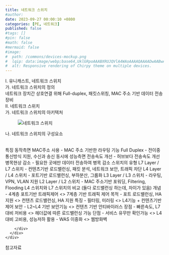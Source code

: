 ```yaml
---
title: 네트워크 스위치
#author: 
date: 2023-09-27 00:00:10 +0800
categories: [PE, 네트워크]
published: false
#tags: []
#pin: false
#math: false
#mermaid: false
#image:
#  path: /commons/devices-mockup.png
#  lqip: data:image/webp;base64,UklGRpoAAABXRUJQVlA4WAoAAAAQAAAADwAABwAAQUxQSDIAAAARL0AmbZurmr57yyIiqE8oiG0bejIYEQTgqiDA9vqnsUSI6H+oAERp2HZ65qP/VIAWAFZQOCBCAAAA8AEAnQEqEAAIAAVAfCWkAALp8sF8rgRgAP7o9FDvMCkMde9PK7euH5M1m6VWoDXf2FkP3BqV0ZYbO6NA/VFIAAAA
#  alt: Responsive rendering of Chirpy theme on multiple devices.
---
```


<div class="post-wrap">
  <div class="para">
    <div class="para-title">
      I. 유니캐스트, 네트워크 스위치
    </div>
    <div class="para-cntnt">
      <div class="para">
        <div class="para-title">
          가. 네트워크 스위치의 정의
        </div>
        <div class="para-cntnt">
            네트워크 장치간 상호연결 위해 Full-duplex, 패킷스위칭, MAC 주소 기반 데이터 전송 장비
        </div>
      </div>
    </div>
  </div>
  
  <div class="para">
    <div class="para-title">
      II. 네트워크 스위치
    </div>
    <div class="para-cntnt">
      <div class="para">
        <div class="para-title">
          가. 네트워크 스위치의 아키텍처
        </div>
        <div class="para-cntnt">
          <figure class="post-figure">
            <img src="/assets/img/posts/네트워크-스위치.png" alt="네트워크 스위치">
<!--            <figcaption>Source: Unveiling the Metaverse: Exploring Emerging Trends, Multifaceted Perspectives, and Future Challenges</figcaption>-->
          </figure>
        </div>
      </div>
      <div class="para">
        <div class="para-title">
          나. 네트워크 스위치의 구성요소
        </div>
        <div class="para-cntnt">
          <table class="post-table">
          </table>
          특징
  동작측면
    MAC주소 사용 - MAC 주소 기반한 라우팅 기능
    Full Duplex - 전이중 통신방식 지원, 수신과 송신 동시에
  성능측면
    전송속도 개선 - 허브보다 전송속도 개선
    병목현상 감소 - 필요한 곳에만 데이터 전송하여 병목 감소
스위치의 유형
  L7 Layer / L7 스위치 - 컨텐츠기반 로드밸런싱, 패킷 분석, 네트워크 보안, 트래픽 차단
  L4 Layer / L4 스위치 - 포트기반 로드밸런싱, 부하분산, 그룹화
  L3 Layer / L3 스위치 - 라우팅, VPN, VLAN 지원
  L2 Layer / L2 스위치 - MAC 주소기반 포워딩, Filtering, Flooding
L4 스위치와 L7 스위치의 비교 (둘다 로드밸런싱 하는데, 차이가 있음)
  개념 - 4계층 포트기반 트래픽제어 &lt;&gt; 7계층 기반 트래픽 제어
  목적 - 포트 로드밸런싱, HA 지원 &lt;&gt; 컨텐츠 로드밸런싱, HA 지원
  특징 - 필터링, 미러링 &lt;&gt; L4기능 + 컨텐츠기반 제어
  보안 - L2~L4 기반 보안기능 &lt;&gt; 컨텐츠 기반 안티바이러스
  장점 - 빠른속도, L7 대비 저비용 &lt;&gt; 헤더값에 따른 로드밸런싱 가능
  단점 - 서비스 유무만 확인가능 &lt;&gt; L4대비 고비용, 성능저하
  활용 - WAS 이중화 &lt;&gt; 웹방화벽

        </div>
      </div>
    </div>
  </div>

  <div class="refr-wrap">
    <div class="refr-title">
        참고자료
    </div>
    <ol class="refr-list">
    <!--    <li>(나현식, 최대선) <a target="_blank" href="https://scienceon.kisti.re.kr/commons/util/originalView.do?cn=JAKO202225948430499&oCn=JAKO202225948430499&dbt=JAKO&journal=NJOU00291864">메타버스 보안 위협 요소 및 대응 방안 검토</a></li>-->
    <!--    <li>(M. Uddin, S. Manickam, H. Ullah, M. Obaidat and A. Dandoush) <a target="_blank" href="https://ieeexplore.ieee.org/abstract/document/10138386">Unveiling the Metaverse: Exploring Emerging Trends, Multifaceted Perspectives, and Future Challenges</a></li>-->
    </ol>
  </div>
</div>
